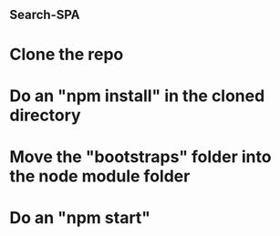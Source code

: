 ## Search-SPA

# Clone the repo
# Do an "npm install" in the cloned directory
# Move the "bootstraps" folder into the node module folder
# Do an "npm start"
